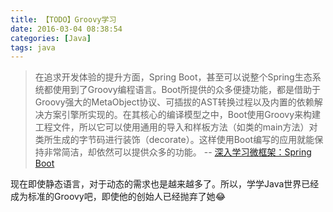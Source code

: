 ```yaml
---
title: 【TODO】Groovy学习
date: 2016-03-04 08:38:54
categories: [Java]
tags: java
---
```


> 在追求开发体验的提升方面，Spring Boot，甚至可以说整个Spring生态系统都使用到了Groovy编程语言。Boot所提供的众多便捷功能，都是借助于Groovy强大的MetaObject协议、可插拔的AST转换过程以及内置的依赖解决方案引擎所实现的。在其核心的编译模型之中，Boot使用Groovy来构建工程文件，所以它可以使用通用的导入和样板方法（如类的main方法）对类所生成的字节码进行装饰（decorate）。这样使用Boot编写的应用就能保持非常简洁，却依然可以提供众多的功能。 -- [深入学习微框架：Spring Boot](http://www.infoq.com/cn/articles/microframeworks1-spring-boot)

现在即使静态语言，对于动态的需求也是越来越多了。所以，学学Java世界已经成为标准的Groovy吧，即使他的创始人已经抛弃了她😂

<!-- more -->

